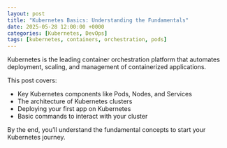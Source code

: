 ```yaml
---
layout: post
title: "Kubernetes Basics: Understanding the Fundamentals"
date: 2025-05-28 12:00:00 +0000
categories: [Kubernetes, DevOps]
tags: [kubernetes, containers, orchestration, pods]
---
```


Kubernetes is the leading container orchestration platform that automates deployment, scaling, and management of containerized applications.

This post covers:

- Key Kubernetes components like Pods, Nodes, and Services
- The architecture of Kubernetes clusters
- Deploying your first app on Kubernetes
- Basic commands to interact with your cluster

By the end, you’ll understand the fundamental concepts to start your Kubernetes journey.

